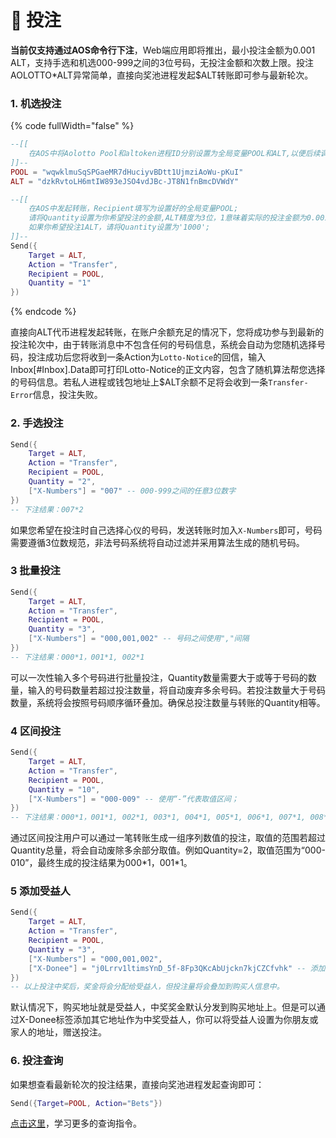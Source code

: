 # 🤟 投注

**当前仅支持通过AOS命令行下注**，Web端应用即将推出，最小投注金额为0.001 ALT，支持手选和机选000-999之间的3位号码，无投注金额和次数上限。投注AOLOTTO\*ALT异常简单，直接向奖池进程发起$ALT转账即可参与最新轮次。

### 1. 机选投注

{% code fullWidth="false" %}
```lua
--[[
	在AOS中将Aolotto Pool和altoken进程ID分别设置为全局变量POOL和ALT,以便后续调用。
]]--
POOL = "wqwklmuSqSPGaeMR7dHuciyvBDtt1UjmziAoWu-pKuI" 
ALT = "dzkRvtoLH6mtIW893eJSO4vdJBc-JT8N1fnBmcDVWdY" 

--[[
	在AOS中发起转账，Recipient填写为设置好的全局变量POOL;
	请将Quantity设置为你希望投注的金额,ALT精度为3位，1意味着实际的投注金额为0.001ALT；
	如果你希望投注1ALT，请将Quantity设置为'1000';
]]--
Send({ 
	Target = ALT, 
	Action = "Transfer", 
	Recipient = POOL, 
	Quantity = "1" 
})
```
{% endcode %}

直接向ALT代币进程发起转账，在账户余额充足的情况下，您将成功参与到最新的投注轮次中，由于转账消息中不包含任何的号码信息，系统会自动为您随机选择号码，投注成功后您将收到一条Action为`Lotto-Notice`的回信，输入Inbox\[#Inbox].Data即可打印Lotto-Notice的正文内容，包含了随机算法帮您选择的号码信息。若私人进程或钱包地址上$ALT余额不足将会收到一条`Transfer-Error`信息，投注失败。

### 2. 手选投注

```lua
Send({ 
	Target = ALT, 
	Action = "Transfer", 
	Recipient = POOL, 
	Quantity = "2",
	["X-Numbers"] = "007" -- 000-999之间的任意3位数字
})
-- 下注结果：007*2
```

如果您希望在投注时自己选择心仪的号码，发送转账时加入`X-Numbers`即可，号码需要遵循3位数规范，非法号码系统将自动过滤并采用算法生成的随机号码。

### 3 批量投注

```lua
Send({ 
	Target = ALT, 
	Action = "Transfer", 
	Recipient = POOL, 
	Quantity = "3",
	["X-Numbers"] = "000,001,002" -- 号码之间使用","间隔
})
-- 下注结果：000*1，001*1, 002*1
```

可以一次性输入多个号码进行批量投注，Quantity数量需要大于或等于号码的数量，输入的号码数量若超过投注数量，将自动废弃多余号码。若投注数量大于号码数量，系统将会按照号码顺序循环叠加。确保总投注数量与转账的Quantity相等。

### 4 区间投注

```lua
Send({ 
	Target = ALT, 
	Action = "Transfer", 
	Recipient = POOL, 
	Quantity = "10",
	["X-Numbers"] = "000-009" -- 使用“-”代表取值区间；
})
-- 下注结果：000*1，001*1, 002*1, 003*1, 004*1, 005*1, 006*1, 007*1, 008*1, 009*1   
```

通过区间投注用户可以通过一笔转账生成一组序列数值的投注，取值的范围若超过Quantity总量，将会自动废除多余部分取值。例如Quantity=2，取值范围为“000-010”，最终生成的投注结果为000\*1，001\*1。

### 5 添加受益人

```lua
Send({ 
	Target = ALT, 
	Action = "Transfer", 
	Recipient = POOL, 
	Quantity = "3",
	["X-Numbers"] = "000,001,002",
	["X-Donee"] = "j0Lrrv1ltimsYnD_5f-8Fp3QKcAbUjckn7kjCZCfvhk" -- 添加受益人tag和地址，地址务必为aos process地址，AR钱包地址无法发起提取奖金的请求；
})
-- 以上投注中奖后，奖金将会分配给受益人，但投注量将会叠加到购买人信息中。
```

默认情况下，购买地址就是受益人，中奖奖金默认分发到购买地址上。但是可以通过X-Donee标签添加其它地址作为中奖受益人，你可以将受益人设置为你朋友或家人的地址，赠送投注。

### 6. 投注查询

如果想查看最新轮次的投注结果，直接向奖池进程发起查询即可：

```lua
Send({Target=POOL, Action="Bets"})
```

[点击这里](cha-xun-zhi-ling.md)，学习更多的查询指令。
